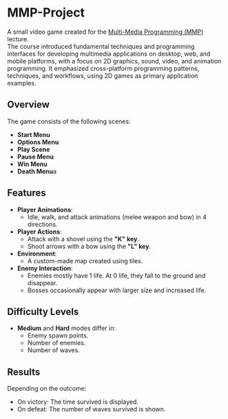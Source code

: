 # MMP-Project

A small video game created for the [Multi-Media Programming (MMP)](https://www.medien.ifi.lmu.de/lehre/ss22/mmp/) lecture.  
The course introduced fundamental techniques and programming interfaces for developing multimedia applications on desktop, web, and mobile platforms, with a focus on 2D graphics, sound, video, and animation programming. It emphasized cross-platform programming patterns, techniques, and workflows, using 2D games as primary application examples.

## Overview
The game consists of the following scenes:
- **Start Menu**
- **Options Menu**
- **Play Scene**
- **Pause Menu**
- **Win Menu**
- **Death Menu**a

## Features
- **Player Animations**:
	- Idle, walk, and attack animations (melee weapon and bow) in 4 directions.
- **Player Actions**:
	- Attack with a shovel using the **"K" key**.
	- Shoot arrows with a bow using the **"L" key**.
- **Environment**:
	- A custom-made map created using tiles.
- **Enemy Interaction**:
	- Enemies mostly have 1 life. At 0 life, they fall to the ground and disappear.
	- Bosses occasionally appear with larger size and increased life.

## Difficulty Levels
- **Medium** and **Hard** modes differ in:
	- Enemy spawn points.
	- Number of enemies.
	- Number of waves.

## Results
Depending on the outcome:
- On victory: The time survived is displayed.
- On defeat: The number of waves survived is shown.
